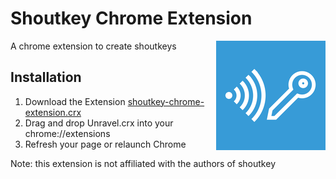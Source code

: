# Shoutkey Chrome Extension


<img align="right" src="https://raw.githubusercontent.com/NUDelta/shoutkey-chrome-extension/master/images/icon172.png">

A chrome extension to create shoutkeys

## Installation

1. Download the Extension [shoutkey-chrome-extension.crx](https://raw.githubusercontent.com/NUDelta/shoutkey-chrome-extension/master/dist/shoutkey-chrome-extension.crx)
2. Drag and drop Unravel.crx into your chrome://extensions
3. Refresh your page or relaunch Chrome

Note: this extension is not affiliated with the authors of shoutkey

